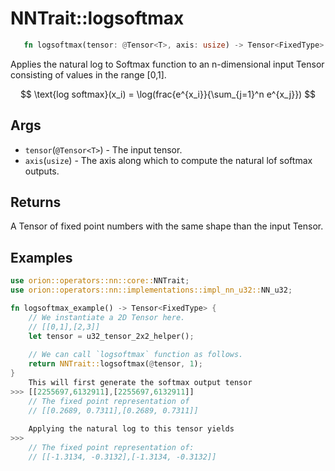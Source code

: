 # NNTrait::logsoftmax

```rust 
   fn logsoftmax(tensor: @Tensor<T>, axis: usize) -> Tensor<FixedType>
```

Applies the natural log to Softmax function to an n-dimensional input Tensor consisting of values in the range \[0,1].

$$
\text{log softmax}(x_i) = \log(frac{e^{x_i}}{\sum_{j=1}^n e^{x_j}})
$$

## Args

* `tensor`(`@Tensor<T>`) - The input tensor.
* `axis`(`usize`) - The axis along which to compute the natural lof softmax outputs.

## Returns

A Tensor of fixed point numbers with the same shape than the input Tensor.

## Examples

```rust
use orion::operators::nn::core::NNTrait;
use orion::operators::nn::implementations::impl_nn_u32::NN_u32;

fn logsoftmax_example() -> Tensor<FixedType> {
    // We instantiate a 2D Tensor here.
    // [[0,1],[2,3]]
    let tensor = u32_tensor_2x2_helper();
		
    // We can call `logsoftmax` function as follows.
    return NNTrait::logsoftmax(@tensor, 1);
}
    This will first generate the softmax output tensor
>>> [[2255697,6132911],[2255697,6132911]]
    // The fixed point representation of
    // [[0.2689, 0.7311],[0.2689, 0.7311]]
    
    Applying the natural log to this tensor yields
>>> 
    // The fixed point representation of:
    // [[-1.3134, -0.3132],[-1.3134, -0.3132]]
```

